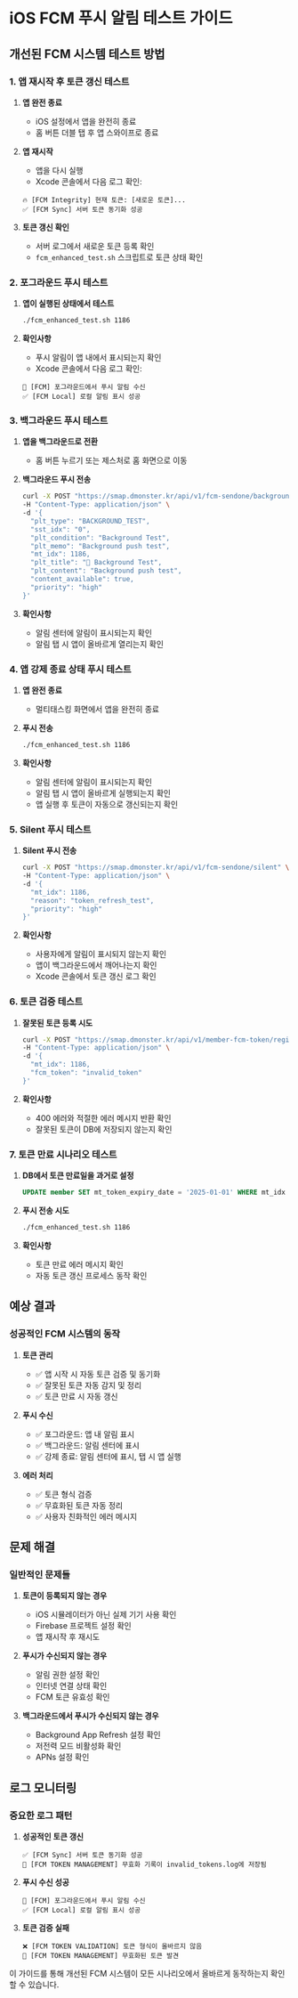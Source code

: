 # iOS FCM 푸시 알림 테스트 가이드

## 개선된 FCM 시스템 테스트 방법

### 1. 앱 재시작 후 토큰 갱신 테스트

1. **앱 완전 종료**
   - iOS 설정에서 앱을 완전히 종료
   - 홈 버튼 더블 탭 후 앱 스와이프로 종료

2. **앱 재시작**
   - 앱을 다시 실행
   - Xcode 콘솔에서 다음 로그 확인:
   ```
   🔥 [FCM Integrity] 현재 토큰: [새로운 토큰]...
   ✅ [FCM Sync] 서버 토큰 동기화 성공
   ```

3. **토큰 갱신 확인**
   - 서버 로그에서 새로운 토큰 등록 확인
   - `fcm_enhanced_test.sh` 스크립트로 토큰 상태 확인

### 2. 포그라운드 푸시 테스트

1. **앱이 실행된 상태에서 테스트**
   ```bash
   ./fcm_enhanced_test.sh 1186
   ```

2. **확인사항**
   - 푸시 알림이 앱 내에서 표시되는지 확인
   - Xcode 콘솔에서 다음 로그 확인:
   ```
   🔔 [FCM] 포그라운드에서 푸시 알림 수신
   ✅ [FCM Local] 로컬 알림 표시 성공
   ```

### 3. 백그라운드 푸시 테스트

1. **앱을 백그라운드로 전환**
   - 홈 버튼 누르기 또는 제스처로 홈 화면으로 이동

2. **백그라운드 푸시 전송**
   ```bash
   curl -X POST "https://smap.dmonster.kr/api/v1/fcm-sendone/background" \
   -H "Content-Type: application/json" \
   -d '{
     "plt_type": "BACKGROUND_TEST",
     "sst_idx": "0", 
     "plt_condition": "Background Test",
     "plt_memo": "Background push test",
     "mt_idx": 1186,
     "plt_title": "🌙 Background Test",
     "plt_content": "Background push test",
     "content_available": true,
     "priority": "high"
   }'
   ```

3. **확인사항**
   - 알림 센터에 알림이 표시되는지 확인
   - 알림 탭 시 앱이 올바르게 열리는지 확인

### 4. 앱 강제 종료 상태 푸시 테스트

1. **앱 완전 종료**
   - 멀티태스킹 화면에서 앱을 완전히 종료

2. **푸시 전송**
   ```bash
   ./fcm_enhanced_test.sh 1186
   ```

3. **확인사항**
   - 알림 센터에 알림이 표시되는지 확인
   - 알림 탭 시 앱이 올바르게 실행되는지 확인
   - 앱 실행 후 토큰이 자동으로 갱신되는지 확인

### 5. Silent 푸시 테스트

1. **Silent 푸시 전송**
   ```bash
   curl -X POST "https://smap.dmonster.kr/api/v1/fcm-sendone/silent" \
   -H "Content-Type: application/json" \
   -d '{
     "mt_idx": 1186,
     "reason": "token_refresh_test",
     "priority": "high"
   }'
   ```

2. **확인사항**
   - 사용자에게 알림이 표시되지 않는지 확인
   - 앱이 백그라운드에서 깨어나는지 확인
   - Xcode 콘솔에서 토큰 갱신 로그 확인

### 6. 토큰 검증 테스트

1. **잘못된 토큰 등록 시도**
   ```bash
   curl -X POST "https://smap.dmonster.kr/api/v1/member-fcm-token/register" \
   -H "Content-Type: application/json" \
   -d '{
     "mt_idx": 1186,
     "fcm_token": "invalid_token"
   }'
   ```

2. **확인사항**
   - 400 에러와 적절한 에러 메시지 반환 확인
   - 잘못된 토큰이 DB에 저장되지 않는지 확인

### 7. 토큰 만료 시나리오 테스트

1. **DB에서 토큰 만료일을 과거로 설정**
   ```sql
   UPDATE member SET mt_token_expiry_date = '2025-01-01' WHERE mt_idx = 1186;
   ```

2. **푸시 전송 시도**
   ```bash
   ./fcm_enhanced_test.sh 1186
   ```

3. **확인사항**
   - 토큰 만료 에러 메시지 확인
   - 자동 토큰 갱신 프로세스 동작 확인

## 예상 결과

### 성공적인 FCM 시스템의 동작

1. **토큰 관리**
   - ✅ 앱 시작 시 자동 토큰 검증 및 동기화
   - ✅ 잘못된 토큰 자동 감지 및 정리
   - ✅ 토큰 만료 시 자동 갱신

2. **푸시 수신**
   - ✅ 포그라운드: 앱 내 알림 표시
   - ✅ 백그라운드: 알림 센터에 표시
   - ✅ 강제 종료: 알림 센터에 표시, 탭 시 앱 실행

3. **에러 처리**
   - ✅ 토큰 형식 검증
   - ✅ 무효화된 토큰 자동 정리
   - ✅ 사용자 친화적인 에러 메시지

## 문제 해결

### 일반적인 문제들

1. **토큰이 등록되지 않는 경우**
   - iOS 시뮬레이터가 아닌 실제 기기 사용 확인
   - Firebase 프로젝트 설정 확인
   - 앱 재시작 후 재시도

2. **푸시가 수신되지 않는 경우**
   - 알림 권한 설정 확인
   - 인터넷 연결 상태 확인
   - FCM 토큰 유효성 확인

3. **백그라운드에서 푸시가 수신되지 않는 경우**
   - Background App Refresh 설정 확인
   - 저전력 모드 비활성화 확인
   - APNs 설정 확인

## 로그 모니터링

### 중요한 로그 패턴

1. **성공적인 토큰 갱신**
   ```
   ✅ [FCM Sync] 서버 토큰 동기화 성공
   📝 [FCM TOKEN MANAGEMENT] 무효화 기록이 invalid_tokens.log에 저장됨
   ```

2. **푸시 수신 성공**
   ```
   🔔 [FCM] 포그라운드에서 푸시 알림 수신
   ✅ [FCM Local] 로컬 알림 표시 성공
   ```

3. **토큰 검증 실패**
   ```
   ❌ [FCM TOKEN VALIDATION] 토큰 형식이 올바르지 않음
   🚨 [FCM TOKEN MANAGEMENT] 무효화된 토큰 발견
   ```

이 가이드를 통해 개선된 FCM 시스템이 모든 시나리오에서 올바르게 동작하는지 확인할 수 있습니다.
